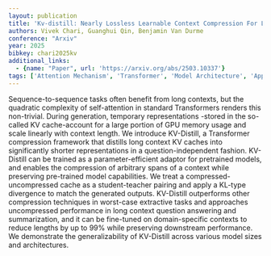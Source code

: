 ```yaml
---
layout: publication
title: 'Kv-distill: Nearly Lossless Learnable Context Compression For Llms'
authors: Vivek Chari, Guanghui Qin, Benjamin Van Durme
conference: "Arxiv"
year: 2025
bibkey: chari2025kv
additional_links:
  - {name: "Paper", url: 'https://arxiv.org/abs/2503.10337'}
tags: ['Attention Mechanism', 'Transformer', 'Model Architecture', 'Applications', 'Tools', 'Reinforcement Learning', 'Pretraining Methods']
---
```

Sequence-to-sequence tasks often benefit from long contexts, but the
quadratic complexity of self-attention in standard Transformers renders this
non-trivial. During generation, temporary representations -stored in the
so-called KV cache-account for a large portion of GPU memory usage and scale
linearly with context length. We introduce KV-Distill, a Transformer
compression framework that distills long context KV caches into significantly
shorter representations in a question-independent fashion. KV-Distill can be
trained as a parameter-efficient adaptor for pretrained models, and enables the
compression of arbitrary spans of a context while preserving pre-trained model
capabilities. We treat a compressed-uncompressed cache as a student-teacher
pairing and apply a KL-type divergence to match the generated outputs.
KV-Distill outperforms other compression techniques in worst-case extractive
tasks and approaches uncompressed performance in long context question
answering and summarization, and it can be fine-tuned on domain-specific
contexts to reduce lengths by up to 99% while preserving downstream
performance. We demonstrate the generalizability of KV-Distill across various
model sizes and architectures.
